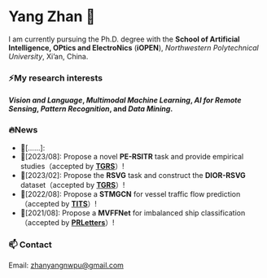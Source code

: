 # Yang Zhan 👋

I am currently pursuing the Ph.D. degree with the **School of Artificial Intelligence, OPtics and ElectroNics** (**iOPEN**), *Northwestern Polytechnical University*, Xi’an, China.

### ⚡My research interests
#### *Vision and Language*, *Multimodal Machine Learning*, *AI for Remote Sensing*, *Pattern Recognition*, and *Data Mining*.

### 🔥News
- 🔭[……]:
- 🔭[2023/08]: Propose a novel **PE-RSITR** task and provide empirical studies（accepted by **[TGRS](https://ieeexplore.ieee.org/document/10231134)**）!
- 🔭[2023/02]: Propose the **RSVG** task and construct the **DIOR-RSVG** dataset（accepted by **[TGRS](https://ieeexplore.ieee.org/document/10056343)**）!
- 🔭[2022/08]: Propose a **STMGCN** for vessel traffic flow prediction（accepted by **[TITS](https://ieeexplore.ieee.org/document/9868210)**）!
- 🔭[2021/08]: Propose a **MVFFNet** for imbalanced ship classification（accepted by **[PRLetters](https://www.sciencedirect.com/science/article/pii/S0167865521002737)**）!

### 📫 Contact
Email: zhanyangnwpu@gmail.com

<!--
**ZhanYang-nwpu/ZhanYang-nwpu** is a ✨ _special_ ✨ repository because its `README.md` (this file) appears on your GitHub profile.

Here are some ideas to get you started:

- 🔭 I’m currently working on ...
- 🌱 I’m currently learning ...
- 👯 I’m looking to collaborate on ...
- 🤔 I’m looking for help with ...
- 💬 Ask me about ...
- 📫 How to reach me: ...
- 😄 Pronouns: ...
- ⚡ Fun fact: ...
-->
